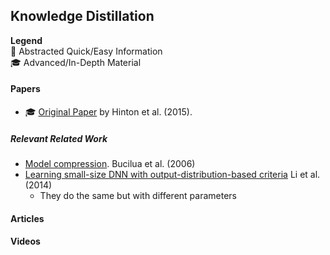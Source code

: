 ## Knowledge Distillation

**Legend**  
:baby: Abstracted Quick/Easy Information  
:mortar_board: Advanced/In-Depth Material

#### Papers

* :mortar_board: [Original Paper](https://arxiv.org/pdf/1503.02531.pdf) by Hinton et al. (2015).

##### Relevant Related Work

* [Model compression](http://www.niculescu-mizil.org/papers/rtpp364-bucila.rev2.pdf). Bucilua et al. (2006)
* [Learning small-size DNN with output-distribution-based criteria](https://wiki.inf.ed.ac.uk/twiki/pub/CSTR/ListenTerm1201415/zhao.pdf) Li et al. (2014)
  * They do the same but with different parameters

#### Articles


#### Videos
